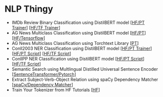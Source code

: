 # NLP Thingy

- IMDb Review Binary Classification using DistilBERT model [[HF/PT Trainer](notebooks/IMDb_Review_Classification_using_DistilBert_Pytorch.ipynb)]  [[HF/TF Trainer](notebooks/IMDb_Review_Classification_using_DistilBert_HF_Tensorflow_Trainer.ipynb)]
- AG News Multiclass Classification using DistilBERT model [[HF/PT](notebooks/AG_News_Classification_using_DistilBERT_Pytorch.ipynb)] [[HF/Tensorflow](notebooks/AG_News_Classification_using_DistilBERT_Tensorflow.ipynb)]
- AG News Multiclass Classification using Torchtext Library [[PT](notebooks/AG_News_Classification_using_torchtext_Library.ipynb)] 
- Conll2003 NER Classification using DistilBERT model [[HF/PT Trainer](notebooks/Conll2003_NER_Classification_using_DistilBERT_HF_Pytorch_Trainer.ipynb)] [[HF/PT Script](notebooks/Conll2003_NER_Classification_using_DistilBERT_HF_Pytorch_Script.ipynb)] [[HF/TF Script](notebooks/Conll2003_NER_Classification_using_DistilBERT_HF_Tensorflow_Script.ipynb)]
- ConllPP NER Classification using DistilBERT model [[HF/PT Script](notebooks/ConllPP_NER_Classification_using_DistilBERT_HF_Pytorch_Script.ipynb)] [[HF/TF Script](notebooks/ConllPP_NER_Classification_using_DistilBERT_HF_Tensorflow_Script.ipynb)]
- Semantic Search using Multlingual Distilled Universal Sentence Encoder [[SentenceTransformer/Pytorch](notebooks/Semantic_Search_using_Multlingual_Distilled_Universal_Sentence_Encoder.ipynb)]
- Extract Subject-Verb-Object Relation using spaCy Dependency Matcher [[spaCy/Dependency Matcher](notebooks/Extract_Subject_Verb_Object_Relation_using_spaCy_DependencyMatcher.ipynb)]
- Train Your Tokenizer from HF Tutorials [[HF](notebooks/Train_your_tokenizer_from_HF_Tutorials.ipynb)]










